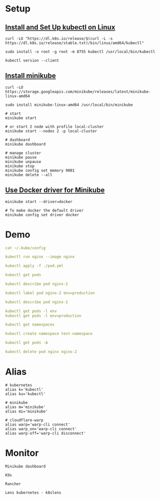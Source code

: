 # Setup

## [Install and Set Up kubectl on Linux](https://kubernetes.io/docs/tasks/tools/install-kubectl-linux/)

```
curl -LO "https://dl.k8s.io/release/$(curl -L -s https://dl.k8s.io/release/stable.txt)/bin/linux/amd64/kubectl"

sudo install -o root -g root -m 0755 kubectl /usr/local/bin/kubectl

kubectl version --client
```

## [Install minikube](https://minikube.sigs.k8s.io/docs/start/)

```
curl -LO https://storage.googleapis.com/minikube/releases/latest/minikube-linux-amd64

sudo install minikube-linux-amd64 /usr/local/bin/minikube
```

```
# start
minikube start

# or start 2 node with profile local-cluster
minikube start --nodes 2 -p local-cluster

# dashboard
minikube dashboard

# manage cluster
minikube pause
minikube unpause
minikube stop
minikube config set memory 9001
minikube delete --all
```

## [Use Docker driver for Minikube](https://minikube.sigs.k8s.io/docs/drivers/docker/?utm_source=j2team&utm_medium=url_shortener&utm_campaign=f2ea6746)

```
minikube start --driver=docker

# To make docker the default driver
minikube config set driver docker
```

# Demo

```yml
cat ~/.kube/config

kubectl run nginx --image nginx

kubectl apply -f ./pod.yml

kubectl get pods

kubectl describe pod nginx-2

kubectl label pod nginx-2 env=production

kubectl describe pod nginx-2

kubectl get pods -l env
kubectl get pods -l env=production

kubectl get namespaces

kubectl create namespace test-namespace

kubectl get pods -A

kubectl delete pod nginx nginx-2
```

# Alias

```
# kubernetes
alias k='kubectl'
alias ku='kubectl'

# minikube
alias m='minikube'
alias mi='minikube'

# cloudflare-warp
alias warp='warp-cli connect'
alias warp_on='warp-cli connect'
alias warp-off='warp-cli disconnect'
```

# Monitor

```
Minikube dashboard

K9s

Rancher

Lens kubernetes - k8slens
```

